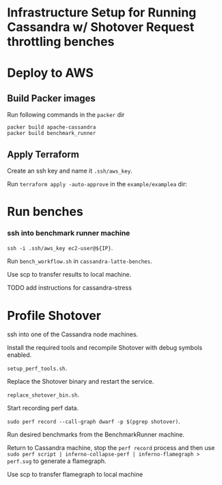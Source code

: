 # Infrastructure Setup for Running Cassandra w/ Shotover Request throttling benches

# Deploy to AWS

## Build Packer images

Run following commands in the `packer` dir

```console
packer build apache-cassandra
packer build benchmark_runner
```

## Apply Terraform

Create an ssh key and name it `.ssh/aws_key`.

Run `terraform apply -auto-approve` in the `example/examplea` dir:

# Run benches

### ssh into benchmark runner machine

`ssh -i .ssh/aws_key ec2-user@${IP}`.

Run `bench_workflow.sh` in `cassandra-latte-benches`.

Use scp to transfer results to local machine.

TODO add instructions for cassandra-stress

# Profile Shotover

ssh into one of the Cassandra node machines.

Install the required tools and recompile Shotover with debug symbols enabled.

`setup_perf_tools.sh`.

Replace the Shotover binary and restart the service.

`replace_shotover_bin.sh`.

Start recording perf data.

`sudo perf record --call-graph dwarf -p $(pgrep shotover)`.

Run desired benchmarks from the BenchmarkRunner machine.

 Return to Cassandra machine, stop the `perf record` process and then use `sudo perf script | inferno-collapse-perf | inferno-flamegraph > perf.svg` to generate a flamegraph.

Use scp to transfer flamegraph to local machine
